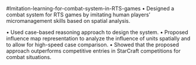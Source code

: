 #Imitation-learning-for-combat-system-in-RTS-games
•	Designed a combat system for RTS games by imitating human players’ micromanagement skills based on spatial analysis. 

•	Used case-based reasoning approach to design the system.
•	Proposed influence map representation to analyze the influence of units spatially and to allow for high-speed case comparison.
•	Showed that the proposed approach outperforms competitive entries in StarCraft competitions for combat situations.
